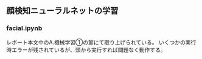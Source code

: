 ## 顔検知ニューラルネットの学習

### facial.ipynb
レポート本文中のA.機械学習①の節にて取り上げられている。
いくつかの実行時エラーが残されているが、頭から実行すれば問題なく動作する。
